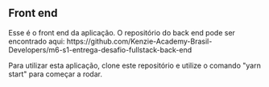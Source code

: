 <h2>Front end</h2>
<p>Esse é o front end da aplicação. O repositório do back end pode ser encontrado aqui: <a> https://github.com/Kenzie-Academy-Brasil-Developers/m6-s1-entrega-desafio-fullstack-back-end </a></p>
<p>Para utilizar esta aplicação, clone este repositório e utilize o comando "yarn start" para começar a rodar.</p>